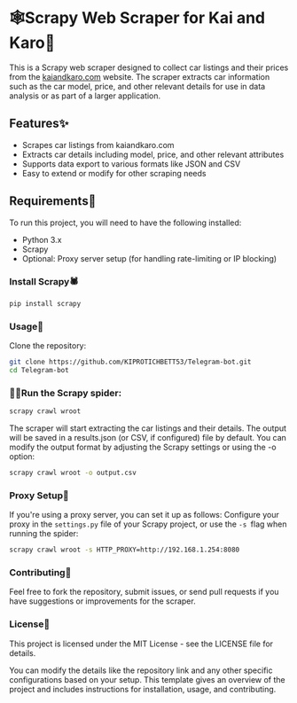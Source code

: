 # 🕸️Scrapy Web Scraper for Kai and Karo🚗

This is a Scrapy web scraper designed to collect car listings and their prices from the [kaiandkaro.com](https://kaiandkaro.com) website. The scraper extracts car information such as the car model, price, and other relevant details for use in data analysis or as part of a larger application.

## Features✨
- Scrapes car listings from kaiandkaro.com
- Extracts car details including model, price, and other relevant attributes
- Supports data export to various formats like JSON and CSV
- Easy to extend or modify for other scraping needs

## Requirements💉
To run this project, you will need to have the following installed:
- Python 3.x
- Scrapy
- Optional: Proxy server setup (for handling rate-limiting or IP blocking)

### Install Scrapy🕷️

```bash
pip install scrapy
```
### Usage🔆
Clone the repository:
```bash
git clone https://github.com/KIPROTICHBETT53/Telegram-bot.git
cd Telegram-bot
```
### 🏃‍➡️Run the Scrapy spider:
```bash
scrapy crawl wroot
```
The scraper will start extracting the car listings and their details. The output will be saved in a results.json (or CSV, if configured) file by default.
You can modify the output format by adjusting the Scrapy settings or using the -o option:
```bash
scrapy crawl wroot -o output.csv
```
### Proxy Setup🛜
If you're using a proxy server, you can set it up as follows:
Configure your proxy in the ```settings.py``` file of your Scrapy project, or use the ```-s ```flag when running the spider:
```bash
scrapy crawl wroot -s HTTP_PROXY=http://192.168.1.254:8080
```
### Contributing💁
Feel free to fork the repository, submit issues, or send pull requests if you have suggestions or improvements for the scraper.

### License🪪
This project is licensed under the MIT License - see the LICENSE file for details.

You can modify the details like the repository link and any other specific configurations based on your setup. This template gives an overview of the project and includes instructions for installation, usage, and contributing.
